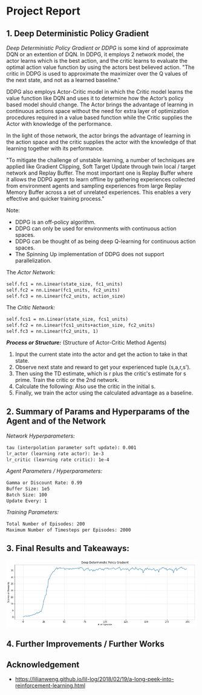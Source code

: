 # Project Report

## 1. Deep Deterministic Policy Gradient

*Deep Deterministic Policy Gradient or DDPG* is some kind of approximate DQN or an extention of DQN. In DDPG, it employs 2 network model, the actor learns which is the best action, and the critic learns to evaluate the optimal action value function by using the actors best believed action. "The critic in DDPG is used to approximate the maximizer over the Q values of the next state, and not as a learned baseline."

DDPG also employs Actor-Critic model in which the Critic model learns the value function like DQN and uses it to determine how the Actor’s policy based model should change. The Actor brings the advantage of learning in continuous actions space without the need for extra layer of optimization procedures required in a value based function while the Critic supplies the Actor with knowledge of the performance.

In the light of those network, the actor brings the advantage of learning in the action space  and the critic supplies the actor with the knowledge of that learning together with its performance.

"To mitigate the challenge of unstable learning, a number of techniques are applied like Gradient Clipping, Soft Target Update through twin local / target network and Replay Buffer. The most important one is Replay Buffer where it allows the DDPG agent to learn offline by gathering experiences collected from environment agents and sampling experiences from large Replay Memory Buffer across a set of unrelated experiences. This enables a very effective and quicker training process."

Note:
 - DDPG is an off-policy algorithm.
 - DDPG can only be used for environments with continuous action spaces.
 - DDPG can be thought of as being deep Q-learning for continuous action spaces.
 - The Spinning Up implementation of DDPG does not support parallelization.

The *Actor Network:*
```
self.fc1 = nn.Linear(state_size, fc1_units)
self.fc2 = nn.Linear(fc1_units, fc2_units)
self.fc3 = nn.Linear(fc2_units, action_size)
```
The *Critic Network:*
```
self.fcs1 = nn.Linear(state_size, fcs1_units)
self.fc2 = nn.Linear(fcs1_units+action_size, fc2_units)
self.fc3 = nn.Linear(fc2_units, 1)
```

***Process or Structure:*** (Structure of Actor-Critic Method Agents)
1. Input the current state into the actor and get the action to take in that state. 
2. Observe next state and reward to get your experienced tuple (s,a,r,s').
3. Then using the TD estimate, which is r plus the critic's estimate for s prime. Train the critic or the 2nd network.
4. Calculate the following: Also use the critic in the initial s.
5. Finally, we train the actor using the calculated advantage as a baseline. 

## 2. Summary of Params and Hyperparams of the Agent and of the Network
*Network Hyperparameters:*
```
tau (interpolation parameter soft update): 0.001
lr_actor (learning rate actor): 1e-3
lr_critic (learning rate critic): 1e-4
```
*Agent Parameters / Hyperparameters:*
```
Gamma or Discount Rate: 0.99
Buffer Size: 1e5
Batch Size: 100
Update Every: 1
```
*Training Parameters:*
```
Total Number of Episodes: 200
Maximum Number of Timesteps per Episodes: 2000
```

## 3. Final Results and Takeaways:



<p align=center><img src="images/graph.png" width="800"/></p>

## 4. Further Improvements / Further Works



## Acknowledgement
- https://lilianweng.github.io/lil-log/2018/02/19/a-long-peek-into-reinforcement-learning.html



